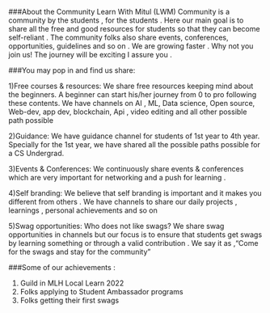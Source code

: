 ###About the Community
Learn With Mitul (LWM) Community is a community by the students , for the students . Here our main goal is to share all the free and good resources for students so that they can become self-reliant . The community folks also  share events, conferences, opportunities, guidelines and so on . We are growing faster . Why not you join us! The journey will be exciting I  assure you .

###You may pop in and find us share:

1)Free courses & resources:
We share free resources keeping mind about the beginners. A beginner can start his/her journey from 0 to pro following these contents. We have channels on AI , ML, Data science, Open source, Web-dev, app dev, blockchain, Api , video editing and all other possible path possible 

2)Guidance:
We have guidance channel for students of 1st year to 4th year. Specially for the  1st year, we have shared all the possible paths possible for a CS Undergrad. 

3)Events & Conferences:
We continuously share events & conferences which are very important for networking and  a push for learning . 

4)Self branding:
We believe that self branding is important and it makes you different from others . We have channels to share our daily projects , learnings , personal achievements and so on

5)Swag opportunities:
Who does not like swags? We share swag opportunities in channels but our focus is to ensure that students get swags by learning something or through a valid contribution . We say it as ,“Come for the swags and stay for the community”




###Some of our achievements :
1)	Guild in MLH Local Learn 2022
2)	Folks applying to Student Ambassador programs
3)	Folks getting their first swags  

